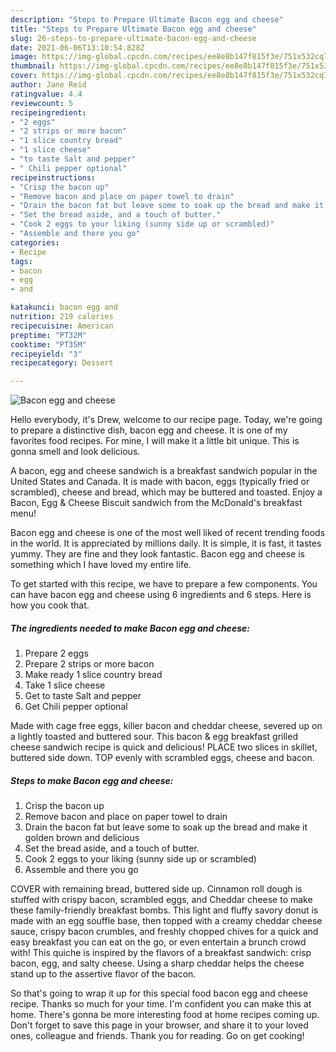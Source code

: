 ```yaml
---
description: "Steps to Prepare Ultimate Bacon egg and cheese"
title: "Steps to Prepare Ultimate Bacon egg and cheese"
slug: 26-steps-to-prepare-ultimate-bacon-egg-and-cheese
date: 2021-06-06T13:10:54.828Z
image: https://img-global.cpcdn.com/recipes/ee8e8b147f815f3e/751x532cq70/bacon-egg-and-cheese-recipe-main-photo.jpg
thumbnail: https://img-global.cpcdn.com/recipes/ee8e8b147f815f3e/751x532cq70/bacon-egg-and-cheese-recipe-main-photo.jpg
cover: https://img-global.cpcdn.com/recipes/ee8e8b147f815f3e/751x532cq70/bacon-egg-and-cheese-recipe-main-photo.jpg
author: Jane Reid
ratingvalue: 4.4
reviewcount: 5
recipeingredient:
- "2 eggs"
- "2 strips or more bacon"
- "1 slice country bread"
- "1 slice cheese"
- "to taste Salt and pepper"
- " Chili pepper optional"
recipeinstructions:
- "Crisp the bacon up"
- "Remove bacon and place on paper towel to drain"
- "Drain the bacon fat but leave some to soak up the bread and make it golden brown and delicious"
- "Set the bread aside, and a touch of butter."
- "Cook 2 eggs to your liking (sunny side up or scrambled)"
- "Assemble and there you go"
categories:
- Recipe
tags:
- bacon
- egg
- and

katakunci: bacon egg and 
nutrition: 219 calories
recipecuisine: American
preptime: "PT32M"
cooktime: "PT35M"
recipeyield: "3"
recipecategory: Dessert

---
```



![Bacon egg and cheese](https://img-global.cpcdn.com/recipes/ee8e8b147f815f3e/751x532cq70/bacon-egg-and-cheese-recipe-main-photo.jpg)

Hello everybody, it's Drew, welcome to our recipe page. Today, we're going to prepare a distinctive dish, bacon egg and cheese. It is one of my favorites food recipes. For mine, I will make it a little bit unique. This is gonna smell and look delicious.

A bacon, egg and cheese sandwich is a breakfast sandwich popular in the United States and Canada. It is made with bacon, eggs (typically fried or scrambled), cheese and bread, which may be buttered and toasted. Enjoy a Bacon, Egg &amp; Cheese Biscuit sandwich from the McDonald&#39;s breakfast menu!

Bacon egg and cheese is one of the most well liked of recent trending foods in the world. It is appreciated by millions daily. It is simple, it is fast, it tastes yummy. They are fine and they look fantastic. Bacon egg and cheese is something which I have loved my entire life.


To get started with this recipe, we have to prepare a few components. You can have bacon egg and cheese using 6 ingredients and 6 steps. Here is how you cook that.

<!--inarticleads1-->

##### The ingredients needed to make Bacon egg and cheese:

1. Prepare 2 eggs
1. Prepare 2 strips or more bacon
1. Make ready 1 slice country bread
1. Take 1 slice cheese
1. Get to taste Salt and pepper
1. Get  Chili pepper optional


Made with cage free eggs, killer bacon and cheddar cheese, severed up on a lightly toasted and buttered sour. This bacon &amp; egg breakfast grilled cheese sandwich recipe is quick and delicious! PLACE two slices in skillet, buttered side down. TOP evenly with scrambled eggs, cheese and bacon. 

<!--inarticleads2-->

##### Steps to make Bacon egg and cheese:

1. Crisp the bacon up
1. Remove bacon and place on paper towel to drain
1. Drain the bacon fat but leave some to soak up the bread and make it golden brown and delicious
1. Set the bread aside, and a touch of butter.
1. Cook 2 eggs to your liking (sunny side up or scrambled)
1. Assemble and there you go


COVER with remaining bread, buttered side up. Cinnamon roll dough is stuffed with crispy bacon, scrambled eggs, and Cheddar cheese to make these family-friendly breakfast bombs. This light and fluffy savory donut is made with an egg souffle base, then topped with a creamy cheddar cheese sauce, crispy bacon crumbles, and freshly chopped chives for a quick and easy breakfast you can eat on the go, or even entertain a brunch crowd with! This quiche is inspired by the flavors of a breakfast sandwich: crisp bacon, egg, and salty cheese. Using a sharp cheddar helps the cheese stand up to the assertive flavor of the bacon. 

So that's going to wrap it up for this special food bacon egg and cheese recipe. Thanks so much for your time. I'm confident you can make this at home. There's gonna be more interesting food at home recipes coming up. Don't forget to save this page in your browser, and share it to your loved ones, colleague and friends. Thank you for reading. Go on get cooking!
